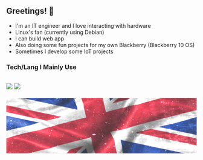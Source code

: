 ## Greetings! 👋
- I'm an IT engineer and I love interacting with hardware
- Linux's fan (currently using Debian)
- I can build web app 
- Also doing some fun projects for my own Blackberry (Blackberry 10 OS)
- Sometimes I develop some IoT projects

### Tech/Lang I Mainly Use
<img src="https://img.shields.io/badge/Python-FFD43B?style=for-the-badge&logo=python&logoColor=blue"> <img src="https://img.shields.io/badge/Sqlite-003B57?style=for-the-badge&logo=sqlite&logoColor=white">
-
![union-jack](img/union-jack.jpg)
